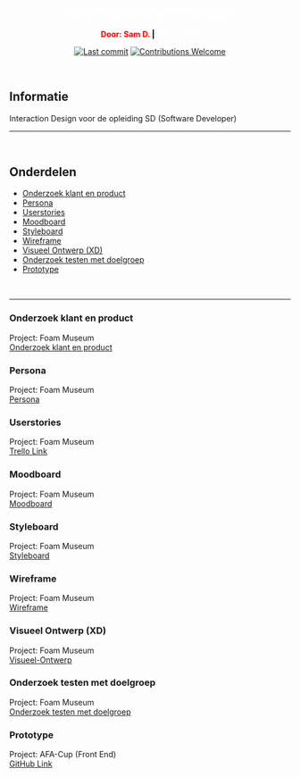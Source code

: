 </br>

<h2 style="color: white;"align="center">Keuzedeel Interaction Design</h2>

<p style="color: red;font-weight: bold" align="center" > Door: Sam D.  <span style="color: black;">| </span><span style="color: white;">  Klas: SD2A </span></p>

<p align="center">
    <a href="#"><img src="https://img.shields.io/github/last-commit/unfinishedd/keuzedeel-interaction-design" alt="Last commit"></a>
    <a href="https://github.com/unfinishedd/keuzedeel-interaction-design/issues"><img src="https://img.shields.io/badge/contributions-welcome-ff69b4.svg" alt="Contributions Welcome"></a>
</p>

</br>


## Informatie

Interaction Design voor de opleiding SD (Software Developer)  


---

</br>

## Onderdelen


- [Onderzoek klant en product](#onderzoek-klant-en-product)
- [Persona](#persona)
- [Userstories](#userstories)
- [Moodboard](#moodboard)
- [Styleboard](#styleboard)
- [Wireframe](#wireframe)
- [Visueel Ontwerp (XD)](#visueel-ontwerp-(XD))
- [Onderzoek testen met doelgroep](#onderzoek-testen-met-doelgroep)
- [Prototype](#prototype)


</br>

---



### Onderzoek klant en product

Project: Foam Museum </br>
[Onderzoek klant en product](https://github.com/unfinishedd/keuzedeel-interaction-design/tree/main/onderzoek%20klant%20en%20product)


### Persona

Project: Foam Museum </br>
[Persona](https://github.com/unfinishedd/keuzedeel-interaction-design/tree/main/persona)


### Userstories

Project: Foam Museum </br>
[Trello Link](https://trello.com/b/fozAhvke/foam-e-commerce)


### Moodboard

Project: Foam Museum </br>
[Moodboard](https://github.com/unfinishedd/keuzedeel-interaction-design/tree/main/moodboards)


### Styleboard

Project: Foam Museum </br>
[Styleboard](https://github.com/unfinishedd/keuzedeel-interaction-design/tree/main/styleboards)


### Wireframe

Project: Foam Museum </br>
[Wireframe](https://github.com/unfinishedd/keuzedeel-interaction-design/tree/main/wireframes)


### Visueel Ontwerp (XD)

Project: Foam Museum </br>
[Visueel-Ontwerp](https://xd.adobe.com/view/24b99b91-aec0-45a9-ae6a-a0eaa2ecd0bf-71ea)


### Onderzoek testen met doelgroep

Project: Foam Museum </br>
[Onderzoek testen met doelgroep](https://github.com/unfinishedd/keuzedeel-interaction-design/tree/main/onderzoek%20testen%20met%20doelgroep)


### Prototype

Project: AFA-Cup (Front End) </br>
[GitHub Link](https://github.com/unfinishedd/afa-cup-front-end)

